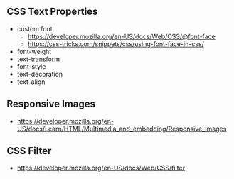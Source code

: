 ## CSS Text Properties

- custom font
  - https://developer.mozilla.org/en-US/docs/Web/CSS/@font-face
  - https://css-tricks.com/snippets/css/using-font-face-in-css/
- font-weight
- text-transform
- font-style
- text-decoration
- text-align

## Responsive Images

- https://developer.mozilla.org/en-US/docs/Learn/HTML/Multimedia_and_embedding/Responsive_images

## CSS Filter

- https://developer.mozilla.org/en-US/docs/Web/CSS/filter
